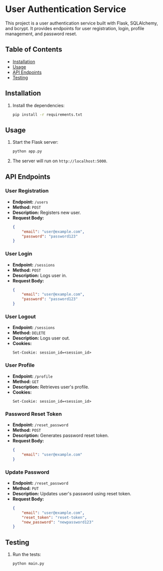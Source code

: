 # User Authentication Service

This project is a user authentication service built with Flask, SQLAlchemy, and bcrypt. It provides endpoints for user registration, login, profile management, and password reset.

## Table of Contents

- [Installation](#installation)
- [Usage](#usage)
- [API Endpoints](#api-endpoints)
- [Testing](#testing)

## Installation

1. Install the dependencies:
    ```sh
    pip install -r requirements.txt
    ```

## Usage

1. Start the Flask server:
    ```sh
    python app.py
    ```

2. The server will run on `http://localhost:5000`.

## API Endpoints

### User Registration

- **Endpoint:** `/users`
- **Method:** `POST`
- **Description:** Registers new user.
- **Request Body:**
    ```json
    {
        "email": "user@example.com",
        "password": "password123"
    }
    ```

### User Login

- **Endpoint:** `/sessions`
- **Method:** `POST`
- **Description:** Logs user in.
- **Request Body:**
    ```json
    {
        "email": "user@example.com",
        "password": "password123"
    }
    ```

### User Logout

- **Endpoint:** `/sessions`
- **Method:** `DELETE`
- **Description:** Logs user out.
- **Cookies:**
    ```http
    Set-Cookie: session_id=<session_id>
    ```

### User Profile

- **Endpoint:** `/profile`
- **Method:** `GET`
- **Description:** Retrieves user's profile.
- **Cookies:**
    ```http
    Set-Cookie: session_id=<session_id>
    ```

### Password Reset Token

- **Endpoint:** `/reset_password`
- **Method:** `POST`
- **Description:** Generates password reset token.
- **Request Body:**
    ```json
    {
        "email": "user@example.com"
    }
    ```

### Update Password

- **Endpoint:** `/reset_password`
- **Method:** `PUT`
- **Description:** Updates user's password using reset token.
- **Request Body:**
    ```json
    {
        "email": "user@example.com",
        "reset_token": "reset-token",
        "new_password": "newpassword123"
    }
    ```

## Testing

1. Run the tests:
    ```sh
    python main.py
    ```
